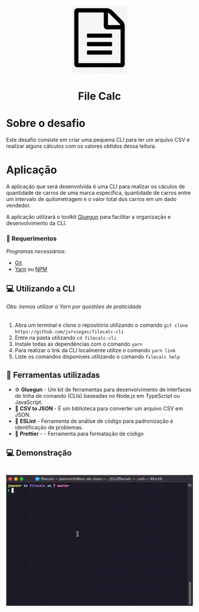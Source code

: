 
<h1 align="center">
    <img alt="FileCalc logo" src=".github/logo.png" width="150px" />
	
</h1>
<h1 align="center">File Calc</h1>

# Sobre o desafio

Este desafio consiste em criar uma pequena CLI para ler um arquivo CSV e realizar alguns cálculos com os valores obtidos dessa leitura.

# Aplicação

A aplicação que será desenvolvida é uma CLI para realizar os cáculos de quantidade de carros de uma marca específica, quantidade de carros entre um intervalo de quilometragem e o valor total dos carros em um dado vendedor.

A aplicação utilizará o toolkit [Gluegun](https://infinitered.github.io/gluegun) para facilitar a organização e desenvolvimento da CLI.


### :pencil: Requerimentos

_Programas necessários:_
* [Git](https://git-scm.com)
* [Yarn](https://yarnpkg.com/) ou [NPM](https://www.npmjs.com/)



## :computer: Utilizando a CLI

###### Obs: iremos utilizar o Yarn por questões de praticidade

1. Abra um terminal e clone o repositório utilizando o comando `git clone https://github.com/jvrviegas/filecalc-cli`
2. Entre na pasta utilizando `cd filecalc-cli`
3. Instale todas as dependências com o comando `yarn`
4. Para realizar o link da CLI localmente utilize o comando `yarn link`
6. Liste os comandos disponíveis utilizando o comando `filecalc help`

## :hammer: Ferramentas utilizadas

- :gear: **Gluegun** - Um kit de ferramentas para desenvolvimento de interfaces de linha de comando (CLIs) baseadas no Node.js em TypeScript ou JavaScript.
- :open_file_folder: **CSV to JSON** - É um biblioteca para converter um arquivo CSV em JSON.
- 📄 **ESLint** - Ferramenta de análise de código para padronização e identificação de problemas.
- 📄 **Prettier** - - Ferramenta para formatação de código

## :computer: Demonstração
<h1 align="center">
  <img alt="Demonstração" src="https://github.com/jvrviegas/filecalc-cli/blob/master/.github/demo.gif"
 />
</h1>